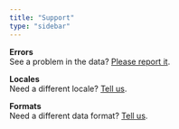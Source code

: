 ```yaml
---
title: "Support"
type: "sidebar"
---
```

**Errors**  
See a problem in the data?
[Please&nbsp;report&nbsp;it](https://github.com/GothenburgBitFactory/holidata/issues/new?labels=bug&title=Error+in+locale+LOCALE,+year+YEAR).

**Locales**  
Need a different locale?
[Tell&nbsp;us](https://github.com/GothenburgBitFactory/holidata/issues/new?labels=enhancement&title=Add+locale+for+LOCALE).

**Formats**  
Need a different data format? [Tell&nbsp;us](https://github.com/GothenburgBitFactory/holidata/issues/new?labels=enhancement&title=Add+data+format+FORMAT).
